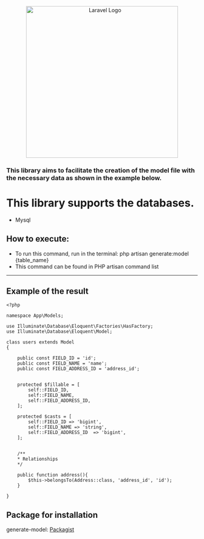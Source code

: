 <p align="center"><a href="https://laravel.com" target="_blank"><img src="https://raw.githubusercontent.com/laravel/art/master/logo-lockup/5%20SVG/2%20CMYK/1%20Full%20Color/laravel-logolockup-cmyk-red.svg" width="400" alt="Laravel Logo"></a></p>


### This library aims to facilitate the creation of the model file with the necessary data as shown in the example below.

# This library supports the databases.
- Mysql


## How to execute:
- To run this command, run in the terminal: php artisan generate:model {table_name}
- This command can be found in PHP artisan command list

---

## Example of the result
```
<?php

namespace App\Models;

use Illuminate\Database\Eloquent\Factories\HasFactory;
use Illuminate\Database\Eloquent\Model;

class users extends Model
{

	public const FIELD_ID = 'id';
	public const FIELD_NAME = 'name';
	public const FIELD_ADDRESS_ID = 'address_id';


	protected $fillable = [
		self::FIELD_ID,
		self::FIELD_NAME,
		self::FIELD_ADDRESS_ID,
	];

	protected $casts = [
		self::FIELD_ID => 'bigint',
		self::FIELD_NAME => 'string',
		self::FIELD_ADDRESS_ID  => 'bigint',
	];


	/**
	* Relationships
	*/

	public function address(){
		$this->belongsTo(Address::class, 'address_id', 'id');
	}

}
```

## Package for installation
generate-model: [Packagist](https://packagist.org/packages/cardosso4/generate-model)
